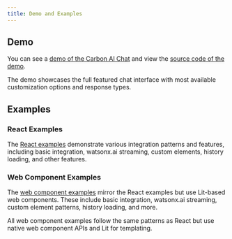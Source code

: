 ```yaml
---
title: Demo and Examples
---
```


## Demo

You can see a [demo of the Carbon AI Chat](../../demo/index.html) and view the [source code of the demo](https://github.com/carbon-design-system/carbon-ai-chat/tree/main/demo).

The demo showcases the full featured chat interface with most available customization options and response types.

## Examples

### React Examples

The [React examples](https://github.com/carbon-design-system/carbon-ai-chat/tree/main/examples/react) demonstrate various integration patterns and features, including basic integration, watsonx.ai streaming, custom elements, history loading, and other features.

### Web Component Examples

The [web component examples](https://github.com/carbon-design-system/carbon-ai-chat/tree/main/examples/web-components) mirror the React examples but use Lit-based web components. These include basic integration, watsonx.ai streaming, custom element patterns, history loading, and more.

All web component examples follow the same patterns as React but use native web component APIs and Lit for templating.
